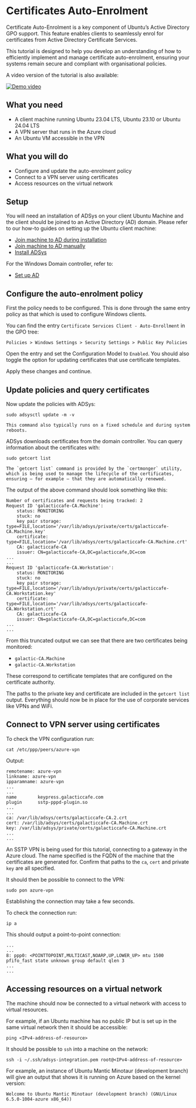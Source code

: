# Certificates Auto-Enrolment

Certificate Auto-Enrolment is a key component of Ubuntu’s Active Directory GPO support. 
This feature enables clients to seamlessly enrol for certificates from Active Directory Certificate Services. 

This tutorial is designed to help you develop an understanding of how to efficiently implement and manage certificate auto-enrolment, ensuring your systems remain secure and compliant with organisational policies.

A video version of the tutorial is also available:

[![Demo video](https://img.youtube.com/vi/RwVU7v0sEVY/hqdefault.jpg)](https://www.youtube.com/embed/RwVU7v0sEVY)

## What you need

- A client machine running Ubuntu 23.04 LTS, Ubuntu 23.10 or Ubuntu 24.04 LTS
- A VPN server that runs in the Azure cloud
- An Ubuntu VM accessible in the VPN

## What you will do

- Configure and update the auto-enrolment policy
- Connect to a VPN server using certificates
- Access resources on the virtual network

## Setup

You will need an installation of ADSys on your client Ubuntu Machine and the client should be joined to an Active Directory (AD) domain.
Please refer to our how-to guides on setting up the Ubuntu client machine:

- [Join machine to AD during installation](../how-to/join-ad-installation.md)
- [Join machine to AD manually](../how-to/join-ad-manually.md)
- [Install ADSys](../how-to/set-up-adsys.md)

For the Windows Domain controller, refer to:

- [Set up AD](../how-to/set-up-ad.md)

## Configure the auto-enrolment policy

First the policy needs to be configured.
This is done through the same entry policy as that which is used to configure Windows clients.

You can find the entry `Certificate Services Client - Auto-Enrollment` in the GPO tree:

`Policies > Windows Settings > Security Settings > Public Key Policies`

Open the entry and set the Configuration Model to `Enabled`.
You should also toggle the option for updating certificates that use certificate templates.

Apply these changes and continue.

## Update policies and query certificates

Now update the policies with ADSys:

```text
sudo adsysctl update -m -v
```

```{note}
This command also typically runs on a fixed schedule and during system reboots.
```

ADSys downloads certificates from the domain controller.
You can query information about the certificates with:

```text
sudo getcert list
```

```{note}
The `getcert list` command is provided by the `certmonger` utility, which is being used to manage the lifecycle of the certificates, ensuring — for example — that they are automatically renewed.
```

The output of the above command should look something like this:

```text
Number of certificates and requests being tracked: 2
Request ID 'galacticcafe-CA.Machine':
    status: MONITORING
    stuck: no
    key pair storage: type=FILE,location='/var/lib/adsys/private/certs/galacticcafe-CA.Machine.key'
    certificate: type=FILE,location='/var/lib/adsys/certs/galacticcafe-CA.Machine.crt'
    CA: galacticcafe-CA
    issuer: CN=galacticcafe-CA,DC=galacticcafe,DC=com
...
...
Request ID 'galacticcafe-CA.Workstation':
    status: MONITORING
    stuck: no
    key pair storage: type=FILE,location='/var/lib/adsys/private/certs/galacticcafe-CA.Workstation.key'
    certificate: type=FILE,location='/var/lib/adsys/certs/galacticcafe-CA.Workstation.crt'
    CA: galacticcafe-CA
    issuer: CN=galacticcafe-CA,DC=galacticcafe,DC=com
...
...
```

From this truncated output we can see that there are two certificates being monitored:

- `galactic-CA.Machine`
- `galactic-CA.Workstation`

These correspond to certificate templates that are configured on the certificate authority.

The paths to the private key and certificate are included in the `getcert list` output.
Everything should now be in place for the use of corporate services like VPNs and WiFi.

## Connect to VPN server using certificates

To check the VPN configuration run:

```text
cat /etc/ppp/peers/azure-vpn
```

Output:


```text
remotename: azure-vpn
linkname: azure-vpn
ipparamname: azure-vpn
...
...
name        keypress.galacticcafe.com
plugin      sstp-pppd-plugin.so
...
...
ca: /var/lib/adsys/certs/galacticcafe-CA.2.crt
cert: /var/lib/adsys/certs/galacticcafe-CA.Machine.crt
key: /var/lib/adsys/private/certs/galacticcafe-CA.Machine.crt
...
...
```

An SSTP VPN is being used for this tutorial, connecting to a gateway in the Azure cloud.
The name specified is the FQDN of the machine that the certificates are generated for.
Confirm that paths to the `ca`, `cert` and private `key` are all specified.

It should then be possible to connect to the VPN:

```text
sudo pon azure-vpn
```

Establishing the connection may take a few seconds.

To check the connection run:

```text
ip a
```

This should output a point-to-point connection:

```text
...
...
8: ppp0: <POINTTOPOINT,MULTICAST,NOARP,UP,LOWER_UP> mtu 1500 pfifo_fast state unknown group default qlen 3
...
...

```

## Accessing resources on a virtual network

The machine should now be connected to a virtual network with access to virtual resources.

For example, if an Ubuntu machine has no public IP but is set up in the same virtual network then it should be accessible:

```text
ping <IPv4-address-of-resource>
```

It should be possible to `ssh` into a machine on the network:

```text
ssh -i ~/.ssh/adsys-integration.pem root@<IPv4-address-of-resource>
```

For example, an instance of Ubuntu Mantic Minotaur (development branch) will give an output that shows it is running on Azure based on the kernel version:

```text
Welcome to Ubuntu Mantic Minotaur (development branch) (GNU/Linux 6.5.0-1004-azure x86_64))
```
